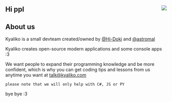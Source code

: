 ## Hi ppl <img align=right src="https://avatars.githubusercontent.com/u/101818213?s=200&v=4"/>

<h2 align>About us</h2>
Kyaliko is a small devteam created/owned by <a href="https://github.com/hi-doki">@Hi-Doki</a> and <a href="https://github.com/mallowo">@astromal</a>

Kyaliko creates open-source modern applications and some console apps :3

We want people to expand their programming knowledge and be more confident, which is why
you can get coding tips and lessons from us anytime you want at <a href="mailto:talk@kyaliko.com">talk@kyaliko.com</a>

`please note that we will only help with C#, JS or PY`

bye bye :3
